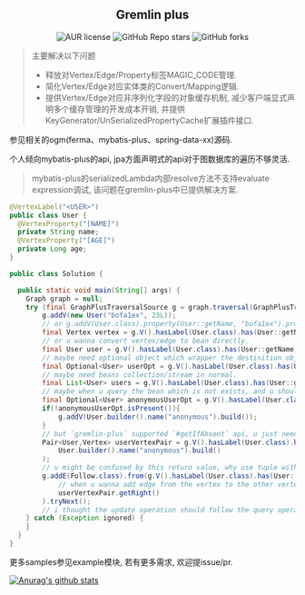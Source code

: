 <p align="center">
 <h2 align="center">Gremlin plus</h2>
</p>

<p align="center">
  <img alt="AUR license" src="https://img.shields.io/aur/license/intellij-idea-ce">
  <img alt="GitHub Repo stars" src="https://img.shields.io/github/stars/icoder0/gremlin-plus?style=social">
  <img alt="GitHub forks" src="https://img.shields.io/github/forks/icoder0/gremlin-plus?style=social">
</p>

> 主要解决以下问题
> - 释放对Vertex/Edge/Property标签MAGIC_CODE管理.
> - 简化Vertex/Edge对应实体类的Convert/Mapping逻辑.
> - 提供Vertex/Edge对应非序列化字段的对象缓存机制, 减少客户端显式声明多个缓存管理的开发成本开销, 并提供KeyGenerator/UnSerializedPropertyCache扩展插件接口.

参见相关的ogm(ferma、mybatis-plus、spring-data-xx)源码.

个人倾向mybatis-plus的api, jpa方面声明式的api对于图数据库的遍历不够灵活. 

> mybatis-plus的serializedLambda内部resolve方法不支持evaluate expression调试, 该问题在gremlin-plus中已提供解决方案.

```java
@VertexLabel("<USER>")
public class User {
  @VertexProperty("[NAME]")
  private String name;
  @VertexProperty("[AGE]")
  private Long age;
}

public class Solution {

  public static void main(String[] args) {
    Graph graph = null;
    try (final GraphPlusTraversalSource g = graph.traversal(GraphPlusTraversalSource.class)) {
        g.addV(new User("bofa1ex", 23L));
        // or g.addV(User.class).property(User::getName, "bofa1ex").property(User::getAge, 23L).property(TheOther::Sth, "sth else");
        final Vertex vertex = g.V().hasLabel(User.class).has(User::getName, "bofa1ex").next();
        // or u wanna convert vertex/edge to bean directly.
        final User user = g.V().hasLabel(User.class).has(User::getName, "bofa1ex").toBean();
        // maybe need optional object which wrapper the destinition obj.
        final Optional<User> userOpt = g.V().hasLabel(User.class).has(User::getName, "bofa1ex").tryToBean();
        // maybe need beans collection/stream in normal.
        final List<User> users = g.V().hasLabel(User.class).has(User::getName, "bofa1ex").toBeanList();
        // maybe when u query the bean which is not exists, and u should try add it like that in below.
        final Optional<User> anonymousUserOpt = g.V().hasLabel(User.class).has(User::getName, "anonymous").tryToBean();
        if(!anonymousUserOpt.isPresent()){
            g.addV(User.builder().name("anonymous").build());
        }
        // but `gremlin-plus` supported `#getIfAbsent` api, u just need try it in the same situation in below.
        Pair<User,Vertex> userVertexPair = g.V().hasLabel(User.class).has(User::getName, "anonymous").getIfAbsent(
            User.builder().name("anonymous").build()
        );
        // u might be confused by this return value, why use tuple with bean and vertex, talk is cheap, see the code in below.
        g.addE(Follow.class).from(g.V().hasLabel(User.class).has(User::getName, "bofa1ex")).to(
            // when u wanna add edge from the vertex to the other vertex which maybe not exists.
            userVertexPair.getRight()
        ).tryNext();
        // i thought the update operation should follow the query operation in strictly, so that why i did not open the getIfPresent api.
    } catch (Exception ignored) {
    }
  }
}
```
更多samples参见example模块, 若有更多需求, 欢迎提issue/pr.

[![Anurag's github stats](https://github-readme-stats.vercel.app/api?username=bofa1ex&hide=stars,contribs,prs&show_icons=true&theme=radical)](https://github.com/anuraghazra/github-readme-stats)

